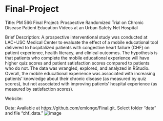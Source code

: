 # Final-Project

Title: PM 566 Final Project: Prospective Randomized Trial on Chronic Disease Patient Education Videos at an Urban Safety Net Hospital

Brief Description: A prospective interventional study was conducted at LAC+USC Medical Center to evaluate the effect of a mobile educational tool delivered to hospitalized patients with congestive heart failure (CHF) on patient experience, health literacy, and clinical outcomes. The hypothesis is that patients who complete the mobile educational experience will have higher quiz scores and patient satisfaction scores compared to patients who do not. The data was wrangled, explored, and analyzed in RStudio. Overall, the mobile educational experience was associated with increasing patients’ knowledge about their chronic disease (as measured by quiz scores), but not associated with improving patients’ hospital experience (as measured by satisfaction scores).

Website: 

Data: Available at https://github.com/emlongo/Final.git. Select folder “data” and file “chf_data.” 
![image](https://github.com/emlongo/Final-Project/assets/142901478/2fb4f677-ad46-43e3-801a-fe939f13dcc2)
